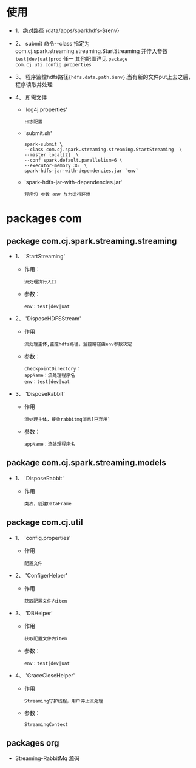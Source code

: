 使用
=======
 + 1、绝对路径
    /data/apps/sparkhdfs-${env}
 
 + 2、
    submit 命令--class 指定为 com.cj.spark.streaming.streaming.StartStreaming 
     并传入参数 `test|dev|uat|prod` 任一
     其他配置详见 `package com.cj.uti.config.properties`
 + 3、
    程序监控hdfs路径`{hdfs.data.path.$env}`,当有新的文件put上去之后，程序读取并处理
 + 4、
    所需文件 
    - 'log4j.properties'
    
        ```
        日志配置
        ```
    - 'submit.sh'
    
        ```
        spark-submit \
        --class com.cj.spark.streaming.streaming.StartStreaming  \
        --master local[2]  \
        --conf spark.default.parallelism=6 \
        --executor-memory 3G  \
        spark-hdfs-jar-with-dependencies.jar `env`
        ```
    - 'spark-hdfs-jar-with-dependencies.jar'
    
        ```
        程序包 参数 env 与为运行环境
        ```

packages com
=======

package com.cj.spark.streaming.streaming
---
 
+ 1、 'StartStreaming'
   -  作用：
   
        ```
        流处理执行入口
         ```
        
   -  参数：
    
        ```
        env：test|dev|uat
        ```

+ 2、 'DisposeHDFSStream'
   -  作用

        ```
        流处理主体,监控hdfs路径，监控路径由env参数决定
        ```
   -  参数：

        ```
        checkpointDirectory：
        appName：流处理程序名
        env：test|dev|uat
        ```

+ 3、 'DisposeRabbit'
   -  作用

        ```
        流处理主体，接收rabbitmq消息[已弃用]
        ```
        
   -  参数：

        ```
        appName：流处理程序名
        ```

package com.cj.spark.streaming.models
---

+ 1、 'DisposeRabbit'
   -  作用

        ```
        类表，创建DataFrame
        ```

package com.cj.util
---
+ 1、 'config.properties'
   -  作用

        ```
        配置文件
        ```
        
+ 2、 'ConfigerHelper'
   -  作用

        ```
        获取配置文件内item
        ```
+ 3、 'DBHelper'
   -  作用

        ```
        获取配置文件内item
        ```
        
   -  参数：

        ```
        env：test|dev|uat
        ```
        
+ 4、 'GraceCloseHelper'
   -  作用

        ```
        Streaming守护线程，用户停止流处理
        ```
        
   -  参数：

        ```
        StreamingContext
        ```    

packages org
---
* 
    Streaming-RabbitMq  源码
      